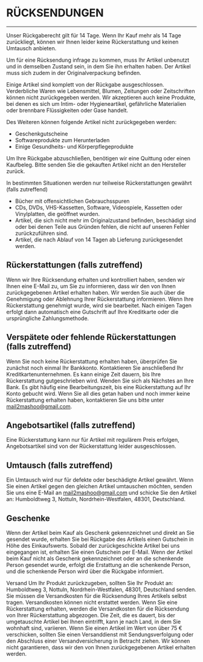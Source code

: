 # RÜCKSENDUNGEN
----
Unser Rückgaberecht gilt für 14 Tage. Wenn Ihr Kauf mehr als 14 Tage zurückliegt, können wir Ihnen leider keine Rückerstattung und keinen Umtausch anbieten.

Um für eine Rücksendung infrage zu kommen, muss Ihr Artikel unbenutzt und in demselben Zustand sein, in dem Sie ihn erhalten haben. Der Artikel muss sich zudem in der Originalverpackung befinden.

Einige Artikel sind komplett von der Rückgabe ausgeschlossen. Verderbliche Waren wie Lebensmittel, Blumen, Zeitungen oder Zeitschriften können nicht zurückgegeben werden. Wir akzeptieren auch keine Produkte, bei denen es sich um Intim- oder Hygieneartikel, gefährliche Materialien oder brennbare Flüssigkeiten oder Gase handelt.

 Des Weiteren können folgende Artikel nicht zurückgegeben werden:
 * Geschenkgutscheine
 * Softwareprodukte zum Herunterladen
 * Einige Gesundheits- und Körperpflegeprodukte

Um Ihre Rückgabe abzuschließen, benötigen wir eine Quittung oder einen Kaufbeleg.
Bitte senden Sie die gekauften Artikel nicht an den Hersteller zurück. 

In bestimmten Situationen werden nur teilweise Rückerstattungen gewährt (falls zutreffend)
 * Bücher mit offensichtlichen Gebrauchsspuren
 * CDs, DVDs, VHS-Kassetten, Software, Videospiele, Kassetten oder Vinylplatten, die geöffnet wurden.
 * Artikel, die sich nicht mehr im Originalzustand befinden, beschädigt sind oder bei denen Teile aus Gründen fehlen, die nicht auf unseren Fehler zurückzuführen sind.
 * Artikel, die nach Ablauf von 14 Tagen ab Lieferung zurückgesendet werden.
 
## Rückerstattungen (falls zutreffend)
Wenn wir Ihre Rücksendung erhalten und kontrolliert haben, senden wir Ihnen eine E-Mail zu, um Sie zu informieren, dass wir den von Ihnen zurückgegebenen Artikel erhalten haben. Wir werden Sie auch über die Genehmigung oder Ablehnung Ihrer Rückerstattung informieren. Wenn Ihre Rückerstattung genehmigt wurde, wird sie bearbeitet. Nach einigen Tagen erfolgt dann automatisch eine Gutschrift auf Ihre Kreditkarte oder die ursprüngliche Zahlungsmethode.

## Verspätete oder fehlende Rückerstattungen (falls zutreffend) 
Wenn Sie noch keine Rückerstattung erhalten haben, überprüfen Sie zunächst noch einmal Ihr Bankkonto. Kontaktieren Sie anschließend Ihr Kreditkartenunternehmen. Es kann einige Zeit dauern, bis Ihre Rückerstattung gutgeschrieben wird. Wenden Sie sich als Nächstes an Ihre Bank. Es gibt häufig eine Bearbeitungszeit, bis eine Rückerstattung auf Ihr Konto gebucht wird. Wenn Sie all dies getan haben und noch immer keine Rückerstattung erhalten haben, kontaktieren Sie uns bitte unter mail2mashoo@gmail.com.

## Angebotsartikel (falls zutreffend) 
Eine Rückerstattung kann nur für Artikel mit regulärem Preis erfolgen, Angebotsartikel sind von der Rückerstattung leider ausgeschlossen.

## Umtausch (falls zutreffend) 
Ein Umtausch wird nur für defekte oder beschädigte Artikel gewährt. Wenn Sie einen Artikel gegen den gleichen Artikel umtauschen möchten, senden Sie uns eine E-Mail an mail2mashoo@gmail.com und schicke Sie den Artikel an: Humboldtweg 3, Nottuln, Nordrhein-Westfalen, 48301, Deutschland.

## Geschenke
Wenn der Artikel beim Kauf als Geschenk gekennzeichnet und direkt an Sie gesendet wurde, erhalten Sie bei Rückgabe des Artikels einen Gutschein in Höhe des Einkaufswerts. Sobald der zurückgeschickte Artikel bei uns eingegangen ist, erhalten Sie einen Gutschein per E-Mail. Wenn der Artikel beim Kauf nicht als Geschenk gekennzeichnet oder an die schenkende Person gesendet wurde, erfolgt die Erstattung an die schenkende Person, und die schenkende Person wird über die Rückgabe informiert.

Versand
Um Ihr Produkt zurückzugeben, sollten Sie Ihr Produkt an: Humboldtweg 3, Nottuln, Nordrhein-Westfalen, 48301, Deutschland senden. Sie müssen die Versandkosten für die Rücksendung Ihres Artikels selbst tragen. Versandkosten können nicht erstattet werden. Wenn Sie eine Rückerstattung erhalten, werden die Versandkosten für die Rücksendung von Ihrer Rückerstattung abgezogen. Die Zeit, die es dauert, bis der umgetauschte Artikel bei Ihnen eintrifft, kann je nach Land, in dem Sie wohnhaft sind, variieren. Wenn Sie einen Artikel im Wert von über 75 € verschicken, sollten Sie einen Versanddienst mit Sendungsverfolgung oder den Abschluss einer Versandversicherung in Betracht ziehen. Wir können nicht garantieren, dass wir den von Ihnen zurückgegebenen Artikel erhalten werden.
